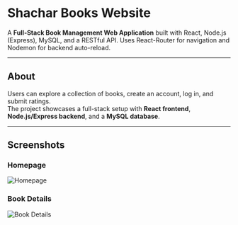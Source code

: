 # Shachar Books Website

A **Full-Stack Book Management Web Application** built with React, Node.js (Express), MySQL, and a RESTful API. Uses React-Router for navigation and Nodemon for backend auto-reload.

---

## About

Users can explore a collection of books, create an account, log in, and submit ratings.  
The project showcases a full-stack setup with **React frontend**, **Node.js/Express backend**, and a **MySQL database**.

---

## Screenshots

### Homepage
![Homepage]()

### Book Details
![Book Details]()
